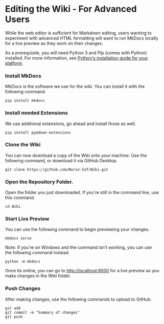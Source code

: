 # Editing the Wiki - For Advanced Users

While the web editor is sufficient for Markdown editing, users wanting to experiment with advanced HTML formatting will want to run MkDocs locally for a live preview as they work on their changes.

As a prerequisite, you will need Python 3 and Pip (comes with Python) installed. For more information, see [Python's installation guide for your platform](https://www.python.org/downloads/release/python-3122/).


### Install MkDocs

MkDocs is the software we use for the wiki. You can install it with the following command.

```
pip install mkdocs
```

### Install needed Extensions

We use additional extensions, go ahead and install those as well.

```
pip install pymdown-extensions
```

### Clone the Wiki

You can now download a copy of the Wiki onto your machine. Use the following command, or download it via GitHub Desktop.

```
git clone https://github.com/Norse-IoT/Wiki.git
```
### Open the Repository Folder.

Open the folder you just downloaded. If you're still in the command line, use this command.

```
cd Wiki
```

### Start Live Preview

You can use the following command to begin previewing your changes.

```
mkdocs serve
```

Note: if you're on Windows and the command isn't working, you can use the following command instead.
```
python -m mkdocs
```

Once its online, you can go to [http://localhost:8000]([http://localhost:8000]) for a live preview as you make changes in the Wiki folder.

### Push Changes

After making changes, use the following commands to upload to GitHub.

```
git add .
git commit -m "Summary of changes"
git push
```